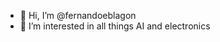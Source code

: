- 👋 Hi, I’m @fernandoeblagon
- 👀 I’m interested in all things AI and electronics


<!---
fernandoeblagon/fernandoeblagon is a ✨ special ✨ repository because its `README.md` (this file) appears on your GitHub profile.
You can click the Preview link to take a look at your changes.
--->
